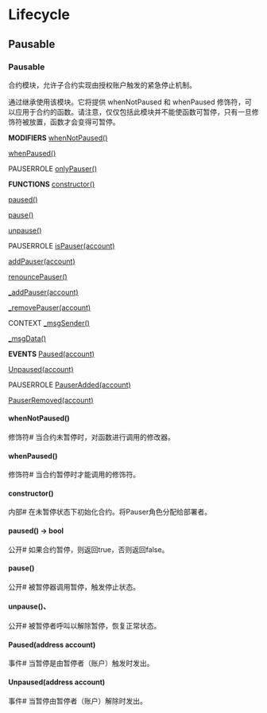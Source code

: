 # Lifecycle

## Pausable

### Pausable
合约模块，允许子合约实现由授权账户触发的紧急停止机制。

通过继承使用该模块。它将提供 whenNotPaused 和 whenPaused 修饰符，可以应用于合约的函数。请注意，仅仅包括此模块并不能使函数可暂停，只有一旦修饰符被放置，函数才会变得可暂停。

**MODIFIERS**
[whenNotPaused()](#whennotpaused)

[whenPaused()](#whenpaused)

PAUSERROLE
[onlyPauser()](./Access.md#onlypauser)

**FUNCTIONS**
[constructor()](#constructor)

[paused()](#paused-→-bool)

[pause()](#pause)

[unpause()](#unpause)

PAUSERROLE
[isPauser(account)](./Access.md#ispauseraddress-account-→-bool)

[addPauser(account)](./Access.md#addpauseraddress-account)

[renouncePauser()](./Access.md#renouncepauser)

[_addPauser(account)](./Access.md#_addpauseraddress-account)

[_removePauser(account)](./Access.md#_removepauseraddress-account)

CONTEXT
[_msgSender()](./GSN.md#_msgsender-→-address-payable)

[_msgData()](./GSN.md#_msgdata-→-bytes)

**EVENTS**
[Paused(account)](#pausedaddress-account)

[Unpaused(account)](#unpausedaddress-account)

PAUSERROLE
[PauserAdded(account)](./Access.md#pauseraddedaddress-account)

[PauserRemoved(account)](./Access.md#pauserremovedaddress-account)

#### whenNotPaused()
修饰符#
当合约未暂停时，对函数进行调用的修改器。

#### whenPaused()
修饰符#
当合约暂停时才能调用的修饰符。

#### constructor()
内部#
在未暂停状态下初始化合约。将Pauser角色分配给部署者。

#### paused() → bool
公开#
如果合约暂停，则返回true，否则返回false。

#### pause()
公开#
被暂停器调用暂停，触发停止状态。

#### unpause()、
公开#
被暂停者呼叫以解除暂停，恢复正常状态。

#### Paused(address account)
事件#
当暂停是由暂停者（账户）触发时发出。

#### Unpaused(address account)
事件#
当暂停由暂停者（账户）解除时发出。